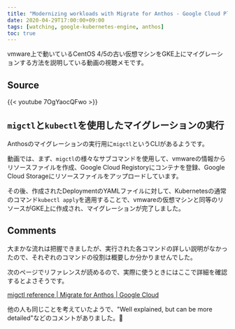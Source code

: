 ```yaml
---
title: "Modernizing workloads with Migrate for Anthos - Google Cloud Platform ‐ YouTube"
date: 2020-04-29T17:00:00+09:00
tags: [watching, google-kubernetes-engine, anthos]
toc: true
---
```


vmware上で動いているCentOS 4/5の古い仮想マシンをGKE上にマイグレーションする方法を説明している動画の視聴メモです。

<!--more-->

## Source

{{< youtube 7OgYaocQFwo >}}

## `migctl`と`kubectl`を使用したマイグレーションの実行

Anthosのマイグレーションの実行用に`migctl`というCLIがあるようです。

動画では、まず、`migctl`の様々なサブコマンドを使用して、vmwareの情報からリソースファイルを作成、Google Cloud Registoryにコンテナを登録、Google Cloud Storageにリソースファイルをアップロードしています。

その後、作成されたDeploymentのYAMLファイルに対して、Kubernetesの通常のコマンド`kubectl apply`を適用することで、vmwareの仮想マシンと同等のリソースがGKE上に作成され、マイグレーションが完了しました。

## Comments

大まかな流れは把握できましたが、実行された各コマンドの詳しい説明がなかったので、それぞれのコマンドの役割は概要しか分かりませんでした。

次のページでリファレンスが読めるので、実際に使うときにはここで詳細を確認するとよさそうです。

[migctl reference  |  Migrate for Anthos  |  Google Cloud](https://cloud.google.com/migrate/anthos/docs/migctl-reference)

他の人も同じことを考えていたようで、"Well explained, but can be more detailed"などのコメントがありました。🙂

